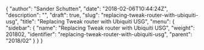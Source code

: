 {
  "author": "Sander Schutten",
  "date": "2018-02-06T10:44:24Z",
  "description": "",
  "draft": true,
  "slug": "replacing-tweak-router-with-ubiquiti-usg",
  "title": "Replacing Tweak router with Ubiquiti USG",
  "menu": {
    "sidebar": {
      "name": "Replacing Tweak router with Ubiquiti USG",
      "weight": 201802,
      "identifier": "replacing-tweak-router-with-ubiquiti-usg",
      "parent": "2018/02"
    }
  }
}





